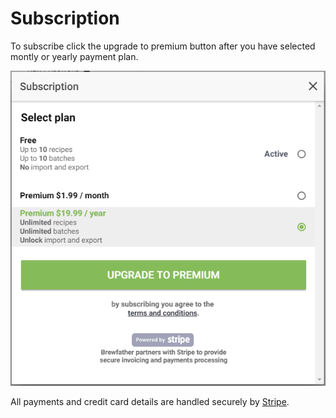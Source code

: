 # Subscription

To subscribe click the upgrade to premium button after you have selected montly or yearly payment plan.

![Subscription](../.gitbook/assets/image%20%2897%29.png)

All payments and credit card details are handled securely by [Stripe](https://www.stripe.com/).

